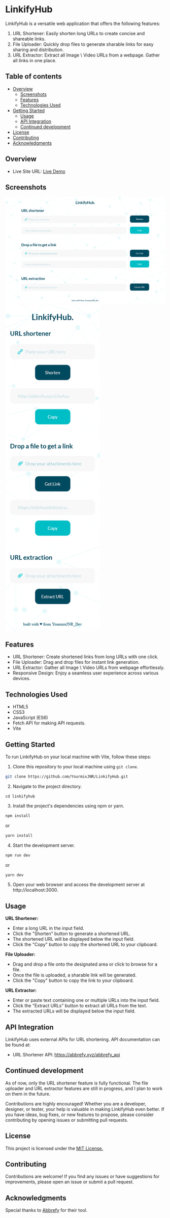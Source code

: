 # LinkifyHub

LinkifyHub is a versatile web application that offers the following features:

1. URL Shortener: Easily shorten long URLs to create concise and shareable links.
2. File Uploader: Quickly drop files to generate sharable links for easy sharing and distribution.
3. URL Extractor: Extract all Image \ Video URLs from a webpage. Gather all links in one place.

## Table of contents

- [Overview](#overview)
  - [Screenshots](#screenshots)
  - [Features](#Features)
  - [Technologies Used](#technologies-used)
- [Getting Started](#getting-started)
  - [Usage](#usage)
  - [API Integration](#api-integration)
  - [Continued development](#continued-development)
- [License](#license)
- [Contributing](#contributing)
- [Acknowledgments](#acknowledgments)

## Overview

- Live Site URL: [Live Demo](https://linkifyhub.netlify.app/)
## Screenshots

![Screenshot 1](assets/screenshoots/Desktop.png)
![Screenshot 2](assets/screenshoots/Mobile.png)

## Features

- URL Shortener: Create shortened links from long URLs with one click.
- File Uploader: Drag and drop files for instant link generation.
- URL Extractor: Gather all Image \ Video URLs from webpage effortlessly.
- Responsive Design: Enjoy a seamless user experience across various devices.

## Technologies Used

- HTML5
- CSS3
- JavaScript (ES6)
- Fetch API for making API requests.
- Vite

## Getting Started

To run LinkifyHub on your local machine with Vite, follow these steps:

1. Clone this repository to your local machine using `git clone`.

```bash
git clone https://github.com/YourmixJNR/LinkifyHub.git
```
2. Navigate to the project directory.
```
cd linkifyhub
```
3. Install the project's dependencies using npm or yarn.
```bash
npm install
```
or
```bash
yarn install
```
4. Start the development server.
```bash
npm run dev
```
or
```bash
yarn dev
```
5. Open your web browser and access the development server at http://localhost:3000.
## Usage

**URL Shortener:**

- Enter a long URL in the input field.
- Click the "Shorten" button to generate a shortened URL.
- The shortened URL will be displayed below the input field.
- Click the "Copy" button to copy the shortened URL to your clipboard.

**File Uploader:**

- Drag and drop a file onto the designated area or click to browse for a file.
- Once the file is uploaded, a sharable link will be generated.
- Click the "Copy" button to copy the link to your clipboard.

**URL Extractor:**

- Enter or paste text containing one or multiple URLs into the input field.
- Click the "Extract URLs" button to extract all URLs from the text.
- The extracted URLs will be displayed below the input field.

## API Integration

LinkifyHub uses external APIs for URL shortening. API documentation can be found at:

- URL Shortener API: https://abbrefy.xyz/abbrefy_api

## Continued development


As of now, only the URL shortener feature is fully functional. The file uploader and URL extractor features are still in progress, and I plan to work on them in the future.

Contributions are highly encouraged! Whether you are a developer, designer, or tester, your help is valuable in making LinkifyHub even better. If you have ideas, bug fixes, or new features to propose, please consider contributing by opening issues or submitting pull requests.

## License

This project is licensed under the [MIT License.](https://opensource.org/licenses/MIT)

## Contributing

Contributions are welcome! If you find any issues or have suggestions for improvements, please open an issue or submit a pull request.

## Acknowledgments

Special thanks to [Abbrefy](https://abbrefy.xyz) for their tool.